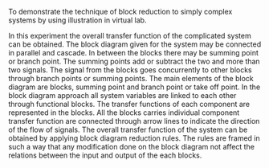 To demonstrate the technique of block reduction to simply complex systems by using illustration in virtual lab.

In this experiment the overall transfer function of the complicated system can be obtained. The block diagram given for the system may be connected in parallel and cascade. In between the blocks there may be summing point or branch point. The summing points add or subtract the two and more than two signals. The signal from the blocks goes concurrently to other blocks through branch points or summing points.  The main elements of the block diagram are blocks, summing point and branch point or take off point. In the block diagram approach all system variables are linked to each other through functional blocks. The transfer functions of each component are represented in the blocks. All the blocks carries individual component transfer function are connected through arrow lines to indicate the direction of the flow of signals. The overall transfer function of the system can be obtained by applying block diagram reduction rules. The rules are framed in such a way that any modification done on the block diagram not affect the relations between the input and output of the each blocks. 
